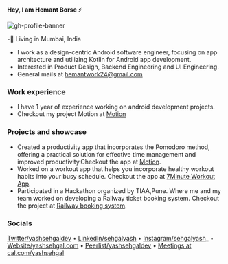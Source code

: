 **Hey, I am Hemant Borse ⚡️**

![gh-profile-banner](/media/gh-profile-banner.png)

-📍 Living in Mumbai, India
- I work as a design-centric Android software engineer, focusing on app architecture and utilizing Kotlin for Android app development.
- Interested in Product Design, Backend Engineering and UI Engineering.
- General mails at hemantwork24@gmail.com

### Work experience

- I have 1 year of experience working on android development projects.
- Checkout my project Motion at [Motion](https://github.com/HemantBorse247/Motion-Pomodoro-App-)
<!-- - Worked as a Software Engineering Intern at [Clamp](https://joinclamp.com) -->
<!-- - Worked as a Software Engineering Intern at [economize.cloud](https://economize.cloud) -->

### Projects and showcase

- Created a productivity app that incorporates the Pomodoro method, offering a practical solution for effective time management and improved productivity.Checkout the app at [Motion](https://github.com/HemantBorse247/Motion-Pomodoro-App-).
- Worked on a workout app that helps you incorporate healthy workout habits into your busy schedule. Checkout the app at [7Minute Workout App](https://github.com/HemantBorse247/7-Minute-Workout-App).
- Participated in a Hackathon organized by TIAA,Pune. Where me and my team worked on developing a Railway ticket booking system. Checkout the project at [Railway booking system](https://github.com/HemantBorse247/railwayBooking).

### Socials

[Twitter/yashsehgaldev](https://twitter.com/yashsehgaldev) &bullet; [LinkedIn/sehgalyash](https://linkedin.com/in/sehgalyash) &bullet; [Instagram/sehgalyash_](https://instagram.com/sehgalyash_) &bullet; [Website/yashsehgal.com](https://yashsehgal.com) &bullet; [Peerlist/yashsehgaldev](https://peerlist.io/yashsehgaldev) &bullet; [Meetings at cal.com/yashsehgal](https://cal.com/yashsehgal)
